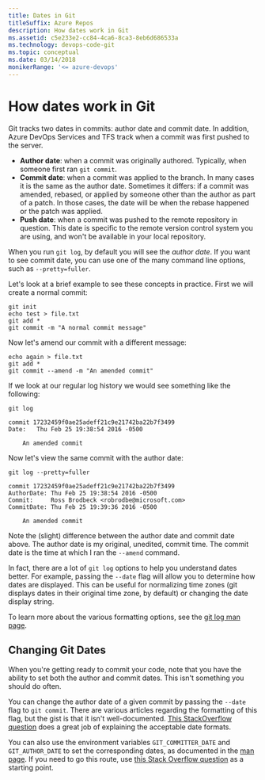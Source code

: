 ```yaml
---
title: Dates in Git
titleSuffix: Azure Repos
description: How dates work in Git
ms.assetid: c5e233e2-cc84-4ca6-8ca3-8eb6d686533a
ms.technology: devops-code-git 
ms.topic: conceptual
ms.date: 03/14/2018
monikerRange: '<= azure-devops'
---
```



# How dates work in Git

Git tracks two dates in commits: author date and commit date.
In addition, Azure DevOps Services and TFS track when a commit was first pushed to the server.

* **Author date**: when a commit was originally authored. Typically, when someone first ran `git commit`.
* **Commit date**: when a commit was applied to the branch. In many cases it is the same as the author date. Sometimes it differs: if a commit was amended, rebased, or  applied by someone other than the author as part of a patch. In those cases, the date will be when the rebase happened or the patch was applied.
* **Push date**: when a commit was pushed to the remote repository in question. This date is specific to the remote version control system you are using, and won't be available in your local repository.

When you run `git log`, by default you will see the *author date*. 
If you want to see commit date, you can use one of the many command line options, such as `--pretty=fuller`.

Let's look at a brief example to see these concepts in practice. First we will create a normal commit:

```
git init
echo test > file.txt
git add *
git commit -m "A normal commit message"
```

Now let's amend our commit with a different message:

```
echo again > file.txt
git add *
git commit --amend -m "An amended commit"
```

If we look at our regular log history we would see something like the following:

```
git log

commit 17232459f0ae25adeff21c9e21742ba22b7f3499
Date:   Thu Feb 25 19:38:54 2016 -0500

    An amended commit
```

Now let's view the same commit with the author date:

```
git log --pretty=fuller

commit 17232459f0ae25adeff21c9e21742ba22b7f3499
AuthorDate: Thu Feb 25 19:38:54 2016 -0500
Commit:     Ross Brodbeck <robrodbe@microsoft.com>
CommitDate: Thu Feb 25 19:39:36 2016 -0500

    An amended commit
```

Note the (slight) difference between the author date and commit date above.
The author date is my original, unedited, commit time. The commit date is the time at which I ran the `--amend` command.

In fact, there are a lot of `git log` options to help you understand dates better.
For example, passing the `--date` flag will allow you to determine how dates are displayed. 
This can be useful for normalizing time zones (git displays dates in their original time zone, by default) or changing the date display string.

To learn more about the various formatting options, see the [git log man page](https://git-scm.com/docs/git-log).

## Changing Git Dates

When you're getting ready to commit your code, note that you have the ability to set both the author and commit dates. This isn't something you should do often.

You can change the author date of a given commit by passing the `--date` flag to `git commit`.
There are various articles regarding the formatting of this flag, but the gist is that it isn't well-documented. [This StackOverflow question](https://stackoverflow.com/questions/19742345/what-is-the-format-for-date-parameter-of-git-commit) does a great job of explaining the acceptable date formats.

You can also use the environment variables `GIT_COMMITTER_DATE` and `GIT_AUTHOR_DATE` to set the corresponding dates, as documented in the [man page](https://git-scm.com/docs/git-commit). 
If you need to go this route, use [this Stack Overflow question](https://stackoverflow.com/questions/454734/how-can-one-change-the-timestamp-of-an-old-commit-in-git) as a starting point.
